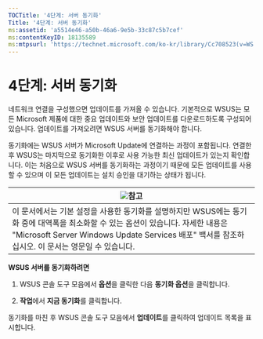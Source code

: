 ```yaml
---
TOCTitle: '4단계: 서버 동기화'
Title: '4단계: 서버 동기화'
ms:assetid: 'a5514e46-a50b-46a6-9e5b-33c87c5b7cef'
ms:contentKeyID: 18135589
ms:mtpsurl: 'https://technet.microsoft.com/ko-kr/library/Cc708523(v=WS.10)'
---
```


4단계: 서버 동기화
==================

네트워크 연결을 구성했으면 업데이트를 가져올 수 있습니다. 기본적으로 WSUS는 모든 Microsoft 제품에 대한 중요 업데이트와 보안 업데이트를 다운로드하도록 구성되어 있습니다. 업데이트를 가져오려면 WSUS 서버를 동기화해야 합니다.

동기화에는 WSUS 서버가 Microsoft Update에 연결하는 과정이 포함됩니다. 연결한 후 WSUS는 마지막으로 동기화한 이후로 사용 가능한 최신 업데이트가 있는지 확인합니다. 이는 처음으로 WSUS 서버를 동기화하는 과정이기 때문에 모든 업데이트를 사용할 수 있으며 이 모든 업데이트는 설치 승인을 대기하는 상태가 됩니다.

| ![](images/Cc708523.note(WS.10).gif)참고                                                                                                                                                                 |
|---------------------------------------------------------------------------------------------------------------------------------------------------------------------------------------------------------------------------------------|
| 이 문서에서는 기본 설정을 사용한 동기화를 설명하지만 WSUS에는 동기화 중에 대역폭을 최소화할 수 있는 옵션이 있습니다. 자세한 내용은 "Microsoft Server Windows Update Services 배포" 백서를 참조하십시오. 이 문서는 영문일 수 있습니다. |

**WSUS 서버를 동기화하려면**
1.  WSUS 콘솔 도구 모음에서 **옵션**을 클릭한 다음 **동기화 옵션**을 클릭합니다.

2.  **작업**에서 **지금 동기화**를 클릭합니다.

동기화를 마친 후 WSUS 콘솔 도구 모음에서 **업데이트**를 클릭하여 업데이트 목록을 표시합니다.
